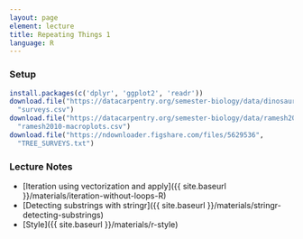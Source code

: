```yaml
---
layout: page
element: lecture
title: Repeating Things 1
language: R
---
```


### Setup

```r
install.packages(c('dplyr', 'ggplot2', 'readr'))
download.file("https://datacarpentry.org/semester-biology/data/dinosaur_lengths.csv",
  "surveys.csv")
download.file("https://datacarpentry.org/semester-biology/data/ramesh2010-macroplots.csv",
  "ramesh2010-macroplots.csv")
download.file("https://ndownloader.figshare.com/files/5629536",
  "TREE_SURVEYS.txt")
```

### Lecture Notes

* [Iteration using vectorization and apply]({{ site.baseurl }}/materials/iteration-without-loops-R)
* [Detecting substrings with stringr]({{ site.baseurl }}/materials/stringr-detecting-substrings)
* [Style]({{ site.baseurl }}/materials/r-style)
